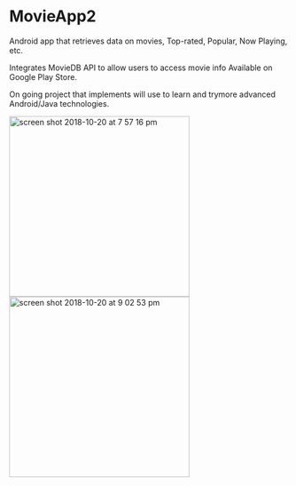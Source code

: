 # MovieApp2

Android app that retrieves data on movies, Top-rated, Popular, Now Playing, etc.

Integrates MovieDB API to allow users to access movie info
Available on Google Play Store.

On going project that implements will use to learn and trymore advanced Android/Java technologies.

<img width="325" alt="screen shot 2018-10-20 at 7 57 16 pm" src="https://user-images.githubusercontent.com/30957125/47262177-85906c00-d4af-11e8-8ffe-8add095de8af.png">


<img width="325" alt="screen shot 2018-10-20 at 9 02 53 pm" src="https://user-images.githubusercontent.com/30957125/47262179-8c1ee380-d4af-11e8-97b1-6deaa125da37.png">
